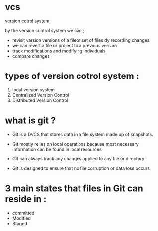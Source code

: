 
# vcs
version cotrol system

by the version control system we can ;
* revisit varsion versions of a fileor set of files dy recording changes
* we can revert a file or project to a previous version
* track modifications and modifying individuals
* compare changes

# types of version cotrol system :

1. local version system
2. Centralized Version Control 
3. Distributed Version Control

# what is git ?

- Git is a DVCS that stores data in a file system made up of snapshots.

- Git mostly relies on local operations because most necessary information can be found in local resources.

- Git can always track any changes applied to any file or directory

- Git is designed to ensure that no file corruption or data loss occurs

# 3 main states that files in Git can reside in : 
- committed
- Modified
- Staged


